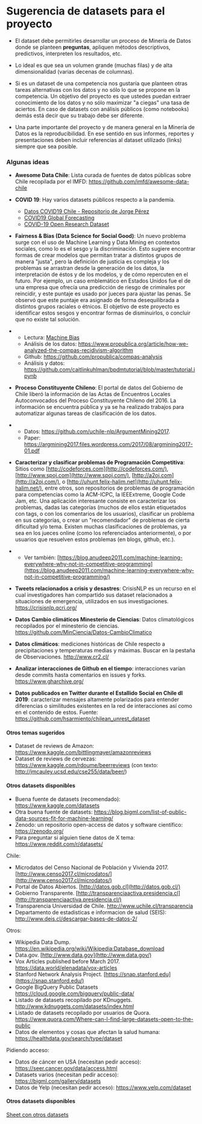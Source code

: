 # Sugerencia de datasets para el proyecto

* El dataset debe permitirles desarrollar un proceso de Minería de Datos donde se planteen **preguntas**, apliquen métodos descriptivos, predictivos, interpreten los resultados, etc.

* Lo ideal es que sea un volumen grande (muchas filas) y de alta dimensionalidad (varias decenas de columnas). 

* Si es un dataset de una competencia nos gustaría que planteen otras tareas alternativas con los datos y no sólo lo que se propone en la competencia. Un objetivo del proyecto es que ustedes puedan extraer conocimiento de los datos y no sólo maximizar "a ciegas" una tasa de aciertos. En caso de datasets con análisis públicos (como notebooks) demás está decir que su trabajo debe ser diferente.

* Una parte importante del proyecto y de manera general en la Minería de Datos es la reproducibilidad. En ese sentido en sus informes, reportes y presentaciones deben incluir referencias al dataset utilizado (links) siempre que sea posible.

### **Algunas ideas**

- **Awesome Data Chile**: Lista curada de fuentes de datos públicas sobre Chile recopilada por el IMFD: https://github.com/imfd/awesome-data-chile

- **COVID 19**: Hay varios datasets públicos respecto a la pandemia.
  - [Datos COVID19 Chile - Repositorio de Jorge Pérez](https://github.com/jorgeperezrojas/covid19-data)
  - [COVID19 Global Forecasting](https://www.kaggle.com/c/covid19-global-forecasting-week-1/overview)
  - [COVID-19 Open Research Dataset](https://www.semanticscholar.org/cord19)

- **Fairness & Bias (Data Science for Social Good)**: Un nuevo problema surge con el uso de Machine Learning y Data Mining en contextos sociales, como lo es el sesgo y la discriminación. Esto sugiere encontrar formas de crear modelos que permitan tratar a distintos grupos de manera "justa", pero la definición de justicia es compleja y los problemas se arrastran desde la generación de los datos, la interpretación de éstos y de los modelos, y de cómo repercuten en el futuro. Por ejemplo, un caso emblemático en Estados Unidos fue el de una empresa que ofrecía una predicción de riesgo de criminales por reincidir, y este puntaje es usado por jueces para ajustar las penas. Se observó que este puntaje era asignado de forma desequilibrada a distintos grupos raciales o étnicos. El objetivo de este proyecto es identificar estos sesgos y encontrar formas de disminuirlos, o concluir que no existe tal solución.

- - Lectura: [Machine Bias](https://www.propublica.org/article/machine-bias-risk-assessments-in-criminal-sentencing)
  - Análisis de los datos: https://www.propublica.org/article/how-we-analyzed-the-compas-recidivism-algorithm
  - Github: https://github.com/propublica/compas-analysis
  - Análisis y datos: https://github.com/caitlinkuhlman/bpdmtutorial/blob/master/tutorial.ipynb

- **Proceso Constituyente Chileno**: El portal de datos del Gobierno de Chile liberó la información de las Actas de Encuentros Locales Autoconvocados del Proceso Constituyente Chileno del 2016. La información se encuentra pública y ya se ha realizado trabajos para automatizar algunas tareas de clasificación de los datos.

- - Datos: https://github.com/uchile-nlp/ArgumentMining2017.
  - Paper: https://argmining2017.files.wordpress.com/2017/08/argmining2017-01.pdf

- **Caracterizar y clasificar problemas de Programación Competitiva**: Sitios como [http://codeforces.com](http://codeforces.com/), [http://www.spoj.com](http://www.spoj.com/), [http://a2oj.com](http://a2oj.com/), o [http://uhunt.felix-halim.net](http://uhunt.felix-halim.net/), entre otros, son repositorios de problemas de programación para competencias como la ACM-ICPC, la IEEExtreme, Google Code Jam, etc. Una aplicación interesante consiste en caracterizar los problemas, dadas las categorías (muchos de ellos están etiquetados con tags, o con los comentarios de los usuarios), clasificar un problema en sus categorías, o crear un "recomendador" de problemas de cierta dificultad y/o tema. Existen muchas clasificaciones de problemas, ya sea en los jueces online (como los referenciados anteriormente), o por usuarios que resuelven estos problemas (en blogs, github, etc.).

- - Ver también: [https://blog.anudeep2011.com/machine-learning-everywhere-why-not-in-competitive-programming](https://blog.anudeep2011.com/machine-learning-everywhere-why-not-in-competitive-programming/)

- **Tweets relacionados a crisis y desastres**: CrisisNLP es un recurso en el cual investigadores han compartido sus dataset relacionados a situaciones de emergencia, utilizados en sus investigaciones. https://crisisnlp.qcri.org/ 

- **Datos Cambio climáticos Minesterio de Ciencias**: Datos climatológicos recopilados por el minesterio de ciencias. https://github.com/MinCiencia/Datos-CambioClimatico

- **Datos climáticos**: mediciones históricas de Chile respecto a precipitaciones y temperaturas medias y máximas. Buscar en la pestaña de Observaciones. http://www.cr2.cl/ 

- **Analizar interacciones de Github en el tiempo**: interacciones varían desde commits hasta comentarios en issues y forks. https://www.gharchive.org/

-  **Datos publicados en Twitter durante el Estallido Social en Chile dl 2019**: caracterizar mensajes altamente polarizados para entender diferencias o similitudes existentes en la red de interacciones así como en el contenido de estos. Fuente: https://github.com/hsarmiento/chilean_unrest_dataset

#### **Otros temas sugeridos**
- Dataset de reviews de Amazon: https://www.kaggle.com/bittlingmayer/amazonreviews
- Dataset de reviews de cervezas: https://www.kaggle.com/rdoume/beerreviews (con texto: http://jmcauley.ucsd.edu/cse255/data/beer/)

#### **Otros datasets disponibles**

- Buena fuente de datasets (recomendado): https://www.kaggle.com/datasets
- Otra buena fuente de datasets: https://blog.bigml.com/list-of-public-data-sources-fit-for-machine-learning/
- Zenodo: un repositorio open-access de datos y software científico: https://zenodo.org/ 
- Para preguntar si alguien tiene datos de X tema: https://www.reddit.com/r/datasets/

Chile:
- Microdatos del Censo Nacional de Población y Vivienda 2017. [http://www.censo2017.cl/microdatos/](http://www.censo2017.cl/microdatos/)
- Portal de Datos Abiertos. [http://datos.gob.cl](http://datos.gob.cl/)
- Gobierno Transparente. [http://transparenciaactiva.presidencia.cl](http://transparenciaactiva.presidencia.cl/)
- Transparencia Universidad de Chile. http://www.uchile.cl/transparencia
- Departamento de estadisticas e informacion de salud (SEIS): http://www.deis.cl/descargar-bases-de-datos-2/

Otros:
- Wikipedia Data Dump. https://en.wikipedia.org/wiki/Wikipedia:Database_download
- Data.gov. [http://www.data.gov](http://www.data.gov/)
- Vox Articles published before March 2017. https://data.world/elenadata/vox-articles
- Stanford Network Analysis Project. [https://snap.stanford.edu](https://snap.stanford.edu/)
- Google BigQuery Public Datasets https://cloud.google.com/bigquery/public-data/
- Listado de datasets recopilado por KDnuggets. http://www.kdnuggets.com/datasets/index.html
- Listado de datasets recopilado por usuarios de Quora. https://www.quora.com/Where-can-I-find-large-datasets-open-to-the-public
- Datos de elementos y cosas que afectan la salud humana: https://healthdata.gov/search/type/dataset

Pidiendo acceso:
- Datos de cáncer en USA (necesitan pedir acceso): https://seer.cancer.gov/data/access.html
- Datasets varios (necesitan pedir acceso): https://bigml.com/gallery/datasets
- Datos de Yelp (necesitan pedir acceso): https://www.yelp.com/dataset

#### **Otros datasets disponibles**

[Sheet con otros datasets](https://docs.google.com/spreadsheets/d/1r9bxCVKcmv2-W_vLOcxEcB5C4g3e5NOMf6DTbRf7-Lk/edit?usp=sharing)
